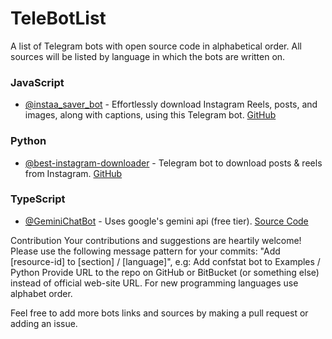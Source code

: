 # TeleBotList

A list of Telegram bots with open source code in alphabetical order. All sources will be listed by language in which the bots are written on.

### JavaScript

- [@instaa_saver_bot](https://t.me/instaa_saver_bot) - Effortlessly download Instagram Reels, posts, and images, along with captions, using this Telegram bot. [GitHub](https://github.com/akashvaghela09/insta-saver-bot)

### Python

- [@best-instagram-downloader](https://t.me/Best_Instagram_Downloader_Bot) - Telegram bot to download posts & reels from Instagram. [GitHub](https://github.com/arashnm80/best-instagram-downloader)

### TypeScript

- [@GeminiChatBot](https://t.me/GeminiTalkBot) - Uses google's gemini api (free tier). [Source Code](https://github.com/xditya/GeminiChatBot)

Contribution
Your contributions and suggestions are heartily welcome!
Please use the following message pattern for your commits: "Add [resource-id] to [section] / [language]", e.g: Add confstat bot to Examples / Python
Provide URL to the repo on GitHub or BitBucket (or something else) instead of official web-site URL.
For new programming languages use alphabet order.

Feel free to add more bots links and sources by making a pull request or adding an issue.